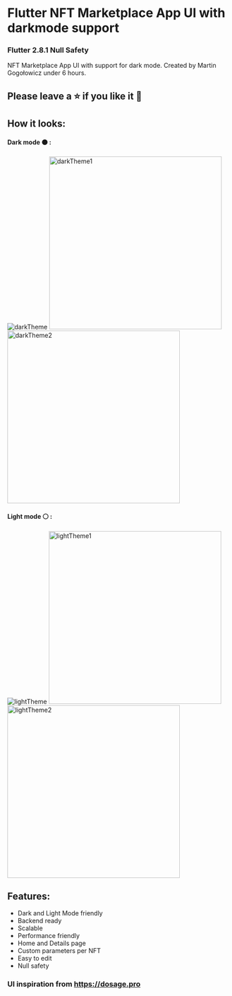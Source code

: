 # Flutter NFT Marketplace App UI with darkmode support
### Flutter 2.8.1 Null Safety
NFT Marketplace App UI with support for dark mode. Created by Martin Gogołowicz under 6 hours.
## Please leave a ⭐ if you like it 💙
## How it looks:
#### Dark mode ⚫ :
![darkTheme](https://user-images.githubusercontent.com/81767518/149598076-0c2b4f39-ef6a-4398-b014-43491d45d745.gif)
<img width="391" alt="darkTheme1" src="https://user-images.githubusercontent.com/81767518/149598082-27129849-faac-495b-b9b6-22ad88c3c9af.png">
<img width="391" alt="darkTheme2" src="https://user-images.githubusercontent.com/81767518/149598089-6b7217a9-42e1-4b62-9198-bdda3bf76673.png">


#### Light mode ⚪ :
![lightTheme](https://user-images.githubusercontent.com/81767518/149597924-26a280ad-4d87-47a1-854a-8b139d90dc8d.gif)
<img width="391" alt="lightTheme1" src="https://user-images.githubusercontent.com/81767518/149597951-ca2d399e-d090-4357-b9ae-0dcfd0664837.png">
<img width="391" alt="lightTheme2" src="https://user-images.githubusercontent.com/81767518/149597956-9cf7379e-9e49-4645-8204-815ace821b51.png">
## Features:
- Dark and Light Mode friendly
- Backend ready
- Scalable
- Performance friendly
- Home and Details page
- Custom parameters per NFT
- Easy to edit
- Null safety

### UI inspiration from https://dosage.pro
